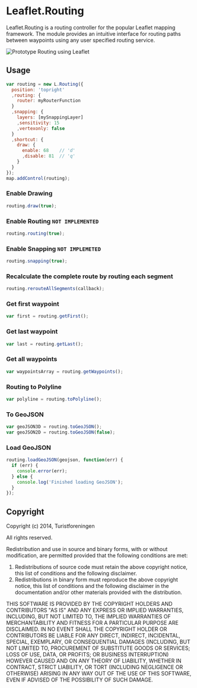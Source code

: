 Leaflet.Routing
===============

Leaflet.Routing is a routing controller for the popular Leaflet mapping
framework. The module provides an intuitive interface for routing paths between
waypoints using any user specified routing service.

![Prototype Routing using Leaflet](https://raw.github.com/Turistforeningen/leaflet-routing/gh-pages/images/promo.gif)

## Usage

```javascript
var routing = new L.Routing({
  position: 'topright'
  ,routing: {
    router: myRouterFunction
  }
  ,snapping: {
    layers: [mySnappingLayer]
    ,sensitivity: 15
    ,vertexonly: false
  }
  ,shortcut: {
    draw: {
      enable: 68    // 'd'
      ,disable: 81  // 'q'
    }
  }
});
map.addControl(routing);
```

### Enable Drawing

```javascript
routing.draw(true);
```

### Enable Routing `NOT IMPLEMENTED`

```javascript
routing.routing(true);
```

### Enable Snapping `NOT IMPLEMETED`
```javascript
routing.snapping(true);
```

### Recalculate the complete route by routing each segment
```javascript
routing.rerouteAllSegments(callback);
```

### Get first waypoint

```javascript
var first = routing.getFirst();
```

### Get last waypoint
```javascript
var last = routing.getLast();
```

### Get all waypoints
```javascript
var waypointsArray = routing.getWaypoints();
```

### Routing to Polyline
```javascript
var polyline = routing.toPolyline();
```

### To GeoJSON
```javascript
var geoJSON3D = routing.toGeoJSON();
var geoJSON2D = routing.toGeoJSON(false);
```

### Load GeoJSON
```javascript
routing.loadGeoJSON(geojson, function(err) {
  if (err) {
    console.error(err);
  } else {
    console.log('Finished loading GeoJSON');
  }
});
```

## Copyright

Copyright (c) 2014, Turistforeningen

All rights reserved.

Redistribution and use in source and binary forms, with or without modification, are permitted provided that the following conditions are met:

1. Redistributions of source code must retain the above copyright notice, this list of conditions and the following disclaimer.
2. Redistributions in binary form must reproduce the above copyright notice, this list of conditions and the following disclaimer in the documentation and/or other materials provided with the distribution.

THIS SOFTWARE IS PROVIDED BY THE COPYRIGHT HOLDERS AND CONTRIBUTORS "AS IS" AND ANY EXPRESS OR IMPLIED WARRANTIES, INCLUDING, BUT NOT LIMITED TO, THE IMPLIED WARRANTIES OF MERCHANTABILITY AND FITNESS FOR A PARTICULAR PURPOSE ARE DISCLAIMED. IN NO EVENT SHALL THE COPYRIGHT HOLDER OR CONTRIBUTORS BE LIABLE FOR ANY DIRECT, INDIRECT, INCIDENTAL, SPECIAL, EXEMPLARY, OR CONSEQUENTIAL DAMAGES (INCLUDING, BUT NOT LIMITED TO, PROCUREMENT OF SUBSTITUTE GOODS OR SERVICES; LOSS OF USE, DATA, OR PROFITS; OR BUSINESS INTERRUPTION) HOWEVER CAUSED AND ON ANY THEORY OF LIABILITY, WHETHER IN CONTRACT, STRICT LIABILITY, OR TORT (INCLUDING NEGLIGENCE OR OTHERWISE) ARISING IN ANY WAY OUT OF THE USE OF THIS SOFTWARE, EVEN IF ADVISED OF THE POSSIBILITY OF SUCH DAMAGE.
